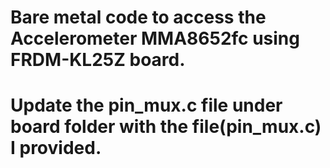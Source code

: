 # Bare metal code to access the Accelerometer MMA8652fc using FRDM-KL25Z board.
# Update the pin_mux.c file under board folder with the file(pin_mux.c) I provided.
